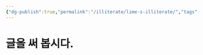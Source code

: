 ```yaml
---
{"dg-publish":true,"permalink":"/illiterate/lime-s-illiterate/","tags":["gardenEntry"]}
---
```


# 글을 써 봅시다.